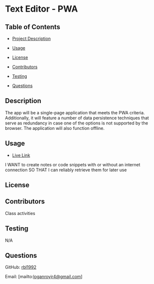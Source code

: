 
# Text Editor - PWA 

## Table of Contents
* [Project Description](#description)

* [Usage](#usage)

* [License](#license)

* [Contributors](#contributors)

* [Testing](#testing)

* [Questions](#questions)

## Description
The app will be a single-page application that meets the PWA criteria. Additionally, it will feature a number of data persistence techniques that serve as redundancy in case one of the options is not supported by the browser. The application will also function offline.

## Usage

* [Live Link]()

I WANT to create notes or code snippets with or without an internet connection
SO THAT I can reliably retrieve them for later use


## License


## Contributors
Class activities


## Testing
N/A


## Questions

GitHub: [rbl1992](https://github.com/rbl1992)

Email: [mailto:loganroyjr4@gmail.com]